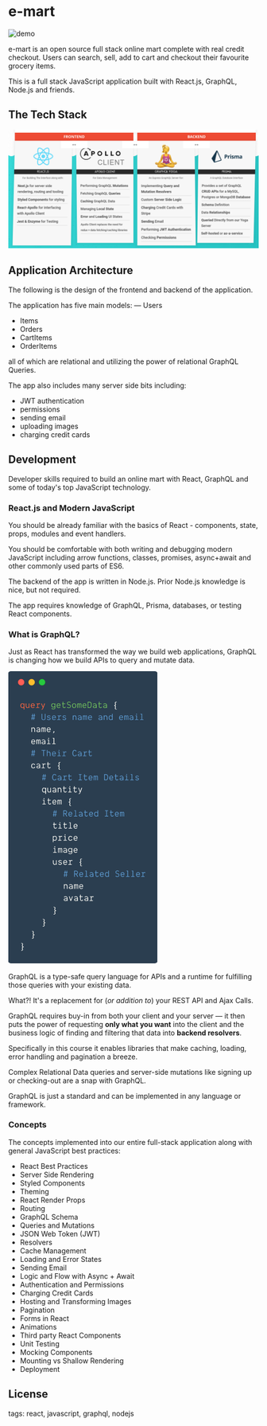 # e-mart

![demo](https://thumbs.gfycat.com/ThoroughShabbyJunebug-size_restricted.gif)

e-mart is an open source full stack online mart complete with real credit checkout. Users can search, sell, add to cart and checkout their favourite grocery items.

This is a full stack JavaScript application built with React.js, GraphQL, Node.js and friends.

## The Tech Stack

![](docs/images/tech_stack.png)

## Application Architecture

The following is the design of the frontend and backend of the application.

The application has five main models:
— Users
- Items
- Orders
- CartItems
- OrderItems

all of which are relational and utilizing the power of relational GraphQL Queries.

The app also includes many server side bits including:
- JWT authentication
- permissions
- sending email
- uploading images
- charging credit cards

## Development

Developer skills required to build an online mart with React, GraphQL and some of today's top JavaScript technology.

### React.js and Modern JavaScript

You should be already familiar with the basics of React - components, state, props, modules and event handlers.

You should be comfortable with both writing and debugging modern JavaScript including arrow functions, classes, promises, async+await and other commonly used parts of ES6.

The backend of the app is written in Node.js. Prior Node.js knowledge is nice, but not required.

The app requires knowledge of GraphQL, Prisma, databases, or testing React components.

### What is GraphQL?

Just as React has transformed the way we build web applications, GraphQL is changing how we build APIs to query and mutate data.

<img src="docs/images/graphql_code_example.png" width="300" />

GraphQL is a type-safe query language for APIs and a runtime for fulfilling those queries with your existing data.

What?! It's a replacement for (_or addition to_) your REST API and Ajax Calls.

GraphQL requires buy-in from both your client and your server — it then puts the power of requesting **only what you want** into the client and the business logic of finding and filtering that data into **backend resolvers**.

Specifically in this course it enables libraries that make caching, loading, error handling and pagination a breeze.

Complex Relational Data queries and server-side mutations like signing up or checking-out are a snap with GraphQL.

GraphQL is just a standard and can be implemented in any language or framework.

### Concepts

The concepts implemented into our entire full-stack application along with general JavaScript best practices:

- React Best Practices
- Server Side Rendering
- Styled Components
- Theming
- React Render Props
- Routing
- GraphQL Schema
- Queries and Mutations
- JSON Web Token (JWT)
- Resolvers
- Cache Management
- Loading and Error States
- Sending Email
- Logic and Flow with Async + Await
- Authentication and Permissions
- Charging Credit Cards
- Hosting and Transforming Images
- Pagination
- Forms in React
- Animations
- Third party React Components
- Unit Testing
- Mocking Components
- Mounting vs Shallow Rendering
- Deployment

## License



tags: react, javascript, graphql, nodejs

